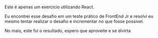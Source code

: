 Este é apenas um exercicio utilizando React.

Eu encontrei esse desafio em um teste prático de FrontEnd Jr e resolvi eu mesmo tentar realizar o desafio e incrementar no que fosse possível.

No mais, este foi o resultado, espero que aproveite e se divirta

